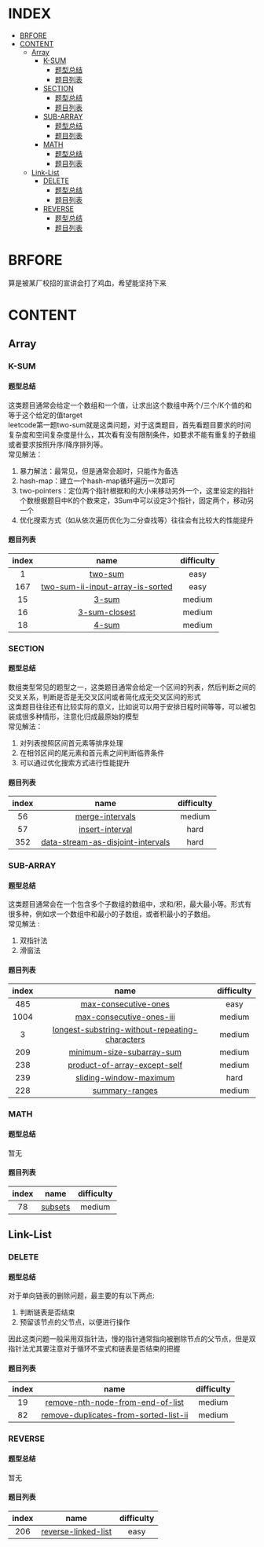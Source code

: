 # INDEX
- [BRFORE](#brfore)
- [CONTENT](#content)
  * [Array](#array)
    + [K-SUM](#k-sum)
      - [题型总结](#%E9%A2%98%E5%9E%8B%E6%80%BB%E7%BB%93)
      - [题目列表](#%E9%A2%98%E7%9B%AE%E5%88%97%E8%A1%A8)
    + [SECTION](#section)
      - [题型总结](#%E9%A2%98%E5%9E%8B%E6%80%BB%E7%BB%93-1)
      - [题目列表](#%E9%A2%98%E7%9B%AE%E5%88%97%E8%A1%A8-1)
    + [SUB-ARRAY](#sub-array)
      - [题型总结](#%E9%A2%98%E5%9E%8B%E6%80%BB%E7%BB%93-2)
      - [题目列表](#%E9%A2%98%E7%9B%AE%E5%88%97%E8%A1%A8-2)
    + [MATH](#math)
      - [题型总结](#%E9%A2%98%E5%9E%8B%E6%80%BB%E7%BB%93-3)
      - [题目列表](#%E9%A2%98%E7%9B%AE%E5%88%97%E8%A1%A8-3)
  * [Link-List](#link-list)
    + [DELETE](#delete)
      - [题型总结](#%E9%A2%98%E5%9E%8B%E6%80%BB%E7%BB%93-4)
      - [题目列表](#%E9%A2%98%E7%9B%AE%E5%88%97%E8%A1%A8-4)
    + [REVERSE](#reverse)
      - [题型总结](#%E9%A2%98%E5%9E%8B%E6%80%BB%E7%BB%93-5)
      - [题目列表](#%E9%A2%98%E7%9B%AE%E5%88%97%E8%A1%A8-5)

# BRFORE
算是被某厂校招的宣讲会打了鸡血，希望能坚持下来  

# CONTENT  
## Array  
### K-SUM
#### 题型总结  
这类题目通常会给定一个数组和一个值，让求出这个数组中两个/三个/K个值的和等于这个给定的值target  
leetcode第一题two-sum就是这类问题，对于这类题目，首先看题目要求的时间复杂度和空间复杂度是什么，其次看有没有限制条件，如要求不能有重复的子数组或者要求按照升序/降序排列等。  
常见解法：  
1. 暴力解法：最常见，但是通常会超时，只能作为备选    
2. hash-map：建立一个hash-map循环遍历一次即可  
3. two-pointers：定位两个指针根据和的大小来移动另外一个，这里设定的指针个数根据题目中K的个数来定，3Sum中可以设定3个指针，固定两个，移动另一个  
4. 优化搜索方式（如从依次遍历优化为二分查找等）往往会有比较大的性能提升
#### 题目列表  
|index|name|difficulty|
|:--:|:--:|:--:|
|1|[two-sum](https://github.com/Mionger/LeetCode/blob/master/PASS1/Array/k-sum/0001-two-sum.md)|easy|
|167|[two-sum-ii-input-array-is-sorted](https://github.com/Mionger/LeetCode/blob/master/PASS1/Array/k-sum/0167-two-sum-ii-input-array-is-sorted.md)|easy|
|15|[3-sum](https://github.com/Mionger/LeetCode/blob/master/PASS1/Array/k-sum/0015-3-sum.md)|medium|
|16|[3-sum-closest](https://github.com/Mionger/LeetCode/blob/master/PASS1/Array/k-sum/0016-3-sum-closest.md)|medium|
|18|[4-sum](https://github.com/Mionger/LeetCode/blob/master/PASS1/Array/k-sum/0018-4-sum.md)|medium|

### SECTION
#### 题型总结
数组类型常见的题型之一，这类题目通常会给定一个区间的列表，然后判断之间的交叉关系，判断是否是无交叉区间或者简化成无交叉区间的形式  
这类题目往往还有比较实际的意义，比如说可以用于安排日程时间等等，可以被包装成很多种情形，注意化归成最原始的模型  
常见解法：  
1. 对列表按照区间首元素等排序处理  
2. 在相邻区间的尾元素和首元素之间判断临界条件  
3. 可以通过优化搜索方式进行性能提升  
#### 题目列表
|index|name|difficulty|
|:--:|:--:|:--:|
|56|[merge-intervals](https://github.com/Mionger/LeetCode/blob/master/PASS1/Array/section/0056-merge-intervals.md)|medium|
|57|[insert-interval](https://github.com/Mionger/LeetCode/blob/master/PASS1/Array/section/0057-insert-interval.md)|hard|
|352|[data-stream-as-disjoint-intervals](https://github.com/Mionger/LeetCode/blob/master/PASS1/Array/section/0352-data-stream-as-disjoint-intervals.md)|hard|

### SUB-ARRAY
#### 题型总结
这类题目通常会在一个包含多个子数组的数组中，求和/积，最大最小等。形式有很多种，例如求一个数组中和最小的子数组，或者积最小的子数组。  
常见解法 :  
1. 双指针法  
2. 滑窗法  
#### 题目列表
|index|name|difficulty|
|:--:|:--:|:--:|
|485|[max-consecutive-ones](https://github.com/Mionger/LeetCode/blob/master/PASS1/Array/sub-array/0485-max-consecutive-ones.md)|easy|
|1004|[max-consecutive-ones-iii](https://github.com/Mionger/LeetCode/blob/master/PASS1/Array/sub-array/0485-max-consecutive-ones-iii.md)|medium|
|3|[longest-substring-without-repeating-characters](https://github.com/Mionger/LeetCode/blob/master/PASS1/Array/sub-array/0003-longest-substring-without-repeating-characters.md)|medium|
|209|[minimum-size-subarray-sum](https://github.com/Mionger/LeetCode/blob/master/PASS1/Array/sub-array/0209-minimum-size-subarray-sum.md)|medium|
|238|[product-of-array-except-self](https://github.com/Mionger/LeetCode/blob/master/PASS1/Array/sub-array/0238-product-of-array-except-self.md)|medium|
|239|[sliding-window-maximum](https://github.com/Mionger/LeetCode/blob/master/PASS1/Array/sub-array/0239-sliding-window-maximum.md)|hard|
|228|[summary-ranges](https://github.com/Mionger/LeetCode/blob/master/PASS1/Array/sub-array/0228-summary-ranges.md)|medium|
### MATH
#### 题型总结
暂无  
#### 题目列表
|index|name|difficulty|
|:--:|:--:|:--:|
|78|[subsets](https://github.com/Mionger/LeetCode/blob/master/PASS1/Array/math/0078-subsets.md)|medium|

## Link-List  
### DELETE  
#### 题型总结
对于单向链表的删除问题，最主要的有以下两点:
1. 判断链表是否结束
2. 预留该节点的父节点，以便进行操作
  
因此这类问题一般采用双指针法，慢的指针通常指向被删除节点的父节点，但是双指针法尤其要注意对于循环不变式和链表是否结束的把握  
#### 题目列表
|index|name|difficulty|
|:--:|:--:|:--:|
|19|[remove-nth-node-from-end-of-list](https://github.com/Mionger/LeetCode/blob/master/PASS1/Link-List/delete/0019-remove-nth-node-from-end-of-list.md)|medium|
|82|[remove-duplicates-from-sorted-list-ii](https://github.com/Mionger/LeetCode/blob/master/PASS1/Link-List/delete/0082-remove-duplicates-from-sorted-list-ii.md)|medium|
### REVERSE  
#### 题型总结
暂无
#### 题目列表
|index|name|difficulty|
|:--:|:--:|:--:|
|206|[reverse-linked-list](https://github.com/Mionger/LeetCode/blob/master/PASS1/Link-List/reverse/0206-reverse-linked-list.md)|easy|

